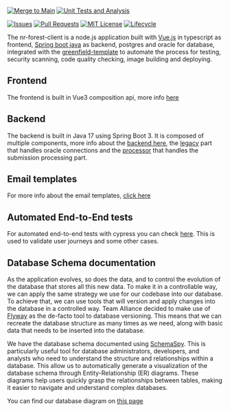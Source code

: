 <!-- PROJECT SHIELDS -->

<!-- [![Quality Gate Status](https://sonarcloud.io/api/project_badges/measure?project=bcgov_nr-quickstart-typescript&metric=alert_status)](https://sonarcloud.io/summary/new_code?id=bcgov_nr-quickstart-typescript) -->

[![Merge to Main](https://github.com/bcgov/nr-forest-client/actions/workflows/merge.yml/badge.svg)](https://github.com/bcgov/nr-forest-client/actions/workflows/merge.yml)
[![Unit Tests and Analysis](https://github.com/bcgov/nr-forest-client/actions/workflows/analysis.yml/badge.svg)](https://github.com/bcgov/nr-forest-client/actions/workflows/analysis.yml)

[![Issues](https://img.shields.io/github/issues/bcgov/nr-forest-client)](/../../issues)
[![Pull Requests](https://img.shields.io/github/issues-pr/bcgov/nr-forest-client)](/../../pulls)
[![MIT License](https://img.shields.io/github/license/bcgov/nr-forest-client.svg)](/LICENSE.md)
[![Lifecycle](https://img.shields.io/badge/Lifecycle-Experimental-339999)](https://github.com/bcgov/repomountie/blob/master/doc/lifecycle-badges.md)


The nr-forest-client is a node.js application built with [Vue.js](https://vuejs.org) in typescript as frontend, [Spring boot java](https://spring.io/projects/spring-boot#learn) as backend, postgres and oracle for database, integrated with the [greenfield-template](https://github.com/bcgov/greenfield-template) to automate the process for testing, security scanning, code quality checking, image building and deploying.

## Frontend

The frontend is built in Vue3 composition api, more info [here](frontend/README.md)

## Backend

The backend is built in Java 17 using Spring Boot 3. It is composed of multiple components, more info about the [backend here](backend/README.md), the [legacy](legacy/README.md) part that handles oracle connections and the [processor](processor/README.md) that handles the submission processing part.

## Email templates

For more info about the email templates, [click here](backend/docs/MAIL_FORMAT.md)

## Automated End-to-End tests

For automated end-to-end tests with cypress you can check [here](cypress/README.md). This is used to validate user journeys and some other cases.


## Database Schema documentation

As the application evolves, so does the data, and to control the evolution of the database that stores all this new data. To make it in a controllable way, we can apply the same strategy we use for our codebase into our database. To achieve that, we can use tools that will version and apply changes into the database in a controlled way. Team Alliance decided to make use of [Flyway](https://documentation.red-gate.com/flyway) as the de-facto tool to database versioning. This means that we can recreate the database structure as many times as we need, along with basic data that needs to be inserted into the database.

We have the database schema documented using [SchemaSpy](https://schemaspy.org/). This is particularly useful tool for database administrators, developers, and analysts who need to understand the structure and relationships within a database. This allow us to automatically generate a visualization of the database schema through Entity-Relationship (ER) diagrams. These diagrams help users quickly grasp the relationships between tables, making it easier to navigate and understand complex databases. 

You can find our database diagram on [this page](https://bcgov.github.io/nr-forest-client/nrfc/relationships.html)